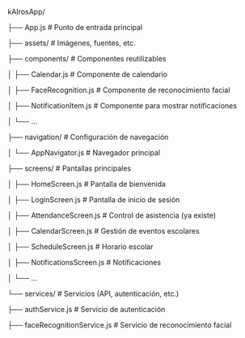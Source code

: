kAIrosApp/

├── App.js                  # Punto de entrada principal

├── assets/                 # Imágenes, fuentes, etc.

├── components/             # Componentes reutilizables

│   ├── Calendar.js         # Componente de calendario

│   ├── FaceRecognition.js  # Componente de reconocimiento facial

│   ├── NotificationItem.js # Componente para mostrar notificaciones

│   └── ...

├── navigation/             # Configuración de navegación

│   └── AppNavigator.js     # Navegador principal

├── screens/                # Pantallas principales

│   ├── HomeScreen.js       # Pantalla de bienvenida

│   ├── LoginScreen.js      # Pantalla de inicio de sesión

│   ├── AttendanceScreen.js # Control de asistencia (ya existe)

│   ├── CalendarScreen.js   # Gestión de eventos escolares

│   ├── ScheduleScreen.js   # Horario escolar

│   ├── NotificationsScreen.js # Notificaciones

│   └── ...

└── services/               # Servicios (API, autenticación, etc.)

├── authService.js      # Servicio de autenticación

├── faceRecognitionService.js # Servicio de reconocimiento facial
